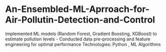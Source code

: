 # An-Ensembled-ML-Aprroach-for-Air-Pollutin-Detection-and-Control
Implemented ML models (Random Forest, Gradient Boosting, XGBoost) to estimate pollution levels - Conducted data pre-processing and feature engineering for optimal performance Technologies: Python , ML Algorithms
